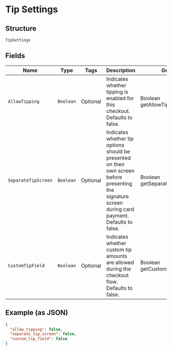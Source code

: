 
# Tip Settings

## Structure

`TipSettings`

## Fields

| Name | Type | Tags | Description | Getter |
|  --- | --- | --- | --- | --- |
| `AllowTipping` | `Boolean` | Optional | Indicates whether tipping is enabled for this checkout. Defaults to false. | Boolean getAllowTipping() |
| `SeparateTipScreen` | `Boolean` | Optional | Indicates whether tip options should be presented on their own screen before presenting<br>the signature screen during card payment. Defaults to false. | Boolean getSeparateTipScreen() |
| `CustomTipField` | `Boolean` | Optional | Indicates whether custom tip amounts are allowed during the checkout flow. Defaults to false. | Boolean getCustomTipField() |

## Example (as JSON)

```json
{
  "allow_tipping": false,
  "separate_tip_screen": false,
  "custom_tip_field": false
}
```

